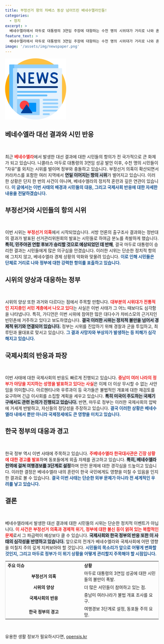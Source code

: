 ```yaml
---
title: 부정선거 항의 차베스 동상 넘어뜨린 베네수엘라인들!
categories:
  - 정치
excerpt: >
  베네수엘라에서 마두로 대통령의 3연임 주장에 대항하는 수천 명의 시위대가 거리로 나와 혼잡한 상황이 벌어지고 있다. 부정선거 의혹과 경제 위기가 겹치며 불만이 폭발, 경찰과의 충돌이 일어나고 있으며, 서민 계층의 참여가 두드러지고 있다.
feature_text: >
  베네수엘라에서 마두로 대통령의 3연임 주장에 대항하는 수천 명의 시위대가 거리로 나와 혼잡한 상황이 벌어지고 있다. 부정선거 의혹과 경제 위기가 겹치며 불만이 폭발, 경찰과의 충돌이 일어나고 있으며, 서민 계층의 참여가 두드러지고 있다.
image: '/assets/img/newspaper.png'
---
```


<p><img src="/assets/img/newspaper.png" alt="kimp 속보" /></p>

<h2 data-ke-size="size26">베네수엘라 대선 결과와 시민 반응</h2>

<p data-ke-size="size16">&nbsp;</p>

<p>최근 <b><span style="color: #ee2323;">베네수엘라</span></b>에서 발생한 대선 결과에 대한 시민들의 항의가 전 국가적으로 큰 화제가 되고 있습니다. 니콜라스 마두로 대통령의 3연임 성공 발언 이후, 수천 명의 시민들이 "자유"를 외치는 시위를 벌이며 정부와 충돌하고 있습니다. 부정선거 의혹이 확산되면서 카라카스를 포함한 여러 지역에서 <b><span style="background-color: #21538527;">연일 이어지는 항의 시위</span></b>가 벌어지고 있습니다. 이러한 상황은 단지 한 번의 사건이 아니며, 베네수엘라의 정치적 혼란과 깊은 연관이 있습니다. <b><span style="color: #1a5490;">이 글에서는 이번 사태의 배경과 시민들의 대응, 그리고 국제사회 반응에 대한 자세한 내용을 전달하겠습니다.</span></b></p>

<h2 data-ke-size="size26">부정선거와 시민들의 항의 시위</h2>

<p data-ke-size="size16">&nbsp;</p>

<p>이번 시위는 <b><span style="color: #ee2323;">부정선거 의혹</span></b>에서 시작되었습니다. 서방 언론의 출구조사 결과와는 정반대의 결과가 발표된 선거관리위원회의 발표는 시민들로 하여금 분노를 촉발하게 했습니다. <b><span style="background-color: #21538527;">특히, 민주야권 연합 후보가 승리할 것으로 예상되었던 데 반해</span></b>, 결국 마두로 대통령이 승리한 결과는 시민들에게 많은 의구심을 안겼습니다. 이러한 시위는 단순한 정치적 항의에 그치지 않고, 베네수엘라 경제 상황의 악화와 맞물려 있습니다. <b><span style="color: #1a5490;">이로 인해 시민들은 단체로 거리로 나와 정부에 대한 강력한 항의를 표출하고 있습니다.</span></b></p>

<h2 data-ke-size="size26">시위의 양상과 대응하는 정부</h2>

<p data-ke-size="size16">&nbsp;</p>

<p>시위의 양상 또한 과거와 다르다는 점에서 주목할 만합니다. <b><span style="color: #ee2323;">대부분의 시위대가 전통적인 지지층인 서민 계층에서 나오고 있다</span></b>는 사실은 이번 사태가 그 어느 때보다도 심각함을 나타냅니다. 특히, 가디언은 이번 시위에 참여한 많은 대다수가 차비스모의 근거지인 빈민촌에 거주하고 있다고 보도하였습니다. <b><span style="background-color: #21538527;">결국 이러한 시위는 정치적 불만을 넘어서 경제적 위기와 연결되어 있습니다.</span></b> 정부는 시위를 진압하기 위해 경찰과 군을 투입하고, 최루탄과 물대포로 맞서고 있습니다. <b><span style="color: #1a5490;">그 결과 사망자와 부상자가 발생하는 등 피해가 심각해지고 있습니다.</span></b></p>

<h2 data-ke-size="size26">국제사회의 반응과 파장</h2>

<p data-ke-size="size16">&nbsp;</p>

<p>이번 사태에 대한 국제사회의 반응도 빠르게 진행되고 있습니다. <b><span style="color: #ee2323;">중남미 여러 나라의 정부가 야당을 지지하는 성명을 발표하고 있다는 사실</span></b>은 이제 더 이상 무시할 수 없는 사안임을 의미합니다. 아르헨티나와 우루과이 등 국가들은 불법적인 개표에 대한 재검토를 요구하며 긴급 이사회를 소집할 계획을 세우고 있습니다. <b><span style="background-color: #21538527;">특히 미국이 주도하는 국제기구에서도 관련 논의가 진행되고 있습니다.</span></b> 반면, 마두로 정부는 이러한 국제사회의 압박에 거세게 반발하고, 자신들의 정당성을 주장하고 있습니다. <b><span style="color: #1a5490;">결국 이러한 상황은 베네수엘라 내에서 뿐만 아니라 국제정세에도 큰 영향을 미치고 있습니다.</span></b></p>

<h2 data-ke-size="size26">한국 정부의 대응과 경고</h2>

<p data-ke-size="size16">&nbsp;</p>

<p>한국 정부 역시 이번 사태에 주목하고 있습니다. <b><span style="color: #ee2323;">주베네수엘라 한국대사관은 긴장 상황에 대한 경고를 발표</span></b>하며 동포들에게 외출 자제를 권고하고 있습니다. <b><span style="background-color: #21538527;">특히, 베네수엘라 전역에 걸쳐 여행경보를 3단계로 설정</span></b>하며 안전 문제에 대한 경각심을 드높이고 있습니다. 이러한 결정은 베네수엘라 내의 혼란이 한국 국민에게도 영향을 미칠 수 있음을 인지한 결과로 볼 수 있습니다. <b><span style="color: #1a5490;">결국 이번 사태는 단순한 외부 문제가 아니라 전 세계적인 우려를 낳고 있습니다.</span></b></p>

<h2 data-ke-size="size26">결론</h2>

<p data-ke-size="size16">&nbsp;</p>

<p>베네수엘라에서 발생한 대선 결과에 대한 시민들의 시위는 단순한 정치적 이벤트가 아닙니다. <b><span style="color: #ee2323;">이 사건은 부정선거 의혹과 경제적 위기, 정부에 대한 불신 등이 얽혀 있는 복합적인 문제</span></b>로서 그 파급력이 예상보다 클 수 있습니다. <b><span style="background-color: #21538527;">국제사회와 한국 정부의 반응 또한 이 사태의 심각성을 반영하고 있습니다.</span></b> 앞으로의 전개가 베네수엘라와 국제사회에 어떤 영향을 미칠지 주의 깊게 지켜보아야 할 것입니다. <b><span style="color: #1a5490;">시민들의 목소리가 앞으로 어떻게 변화할 것인지, 그리고 마두로 정부가 이 위기 상황을 어떻게 관리할지 주목해야 할 시점입니다.</span></b></p>

<table style="width: 100%; border: 1px solid #ddd;">
  <tr>
    <th style="width: 50%; text-align: left;">주요 이슈</th>
    <th style="width: 50%; text-align: left;">상황</th>
  </tr>
  <tr>
    <td style="text-align: center; height: 17px;"><b>부정선거 의혹</b></td>
    <td style="text-align: left;">마두로 대통령의 3연임 성공에 대한 시민들의 불만이 폭발.</td>
  </tr>
  <tr>
    <td style="text-align: center; height: 17px;"><b>시위의 양상</b></td>
    <td style="text-align: left;">더 많은 서민들이 참여하고 있는 점.</td>
  </tr>
  <tr>
    <td style="text-align: center; height: 17px;"><b>국제사회의 반응</b></td>
    <td style="text-align: left;">중남미 여러나라가 불법 개표 조사를 요구.</td>
  </tr>
   <tr>
    <td style="text-align: center; height: 17px;"><b>한국 정부의 경고</b></td>
    <td style="text-align: left;">여행경보 3단계로 설정, 동포들 주의 요망.</td>
  </tr>
</table>

<p data-ke-size="size16">&nbsp;</p>
유용한 생활 정보가 필요하시다면, <a href="https://opensis.kr" rel="dofollow">opensis.kr</a>


